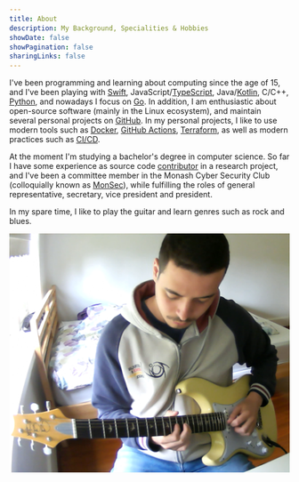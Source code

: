 ```yaml
---
title: About
description: My Background, Specialities & Hobbies
showDate: false
showPagination: false
sharingLinks: false
---
```

I've been programming and learning about computing since the age of 15, and I've been playing with [Swift](https://www.swift.org), JavaScript/[TypeScript](https://typescriptlang.org), Java/[Kotlin](https://kotlinlang.org), C/C++, [Python](https://python.org), and nowadays I focus on [Go](https://go.dev). In addition, I am enthusiastic about open-source software (mainly in the Linux ecosystem), and maintain several personal projects on [GitHub](https://github.com/AppleGamer22). In my personal projects, I like to use modern tools such as [Docker](https://www.docker.com), [GitHub Actions](https://github.com/features/actions), [Terraform](https://www.terraform.io), as well as modern practices such as [CI/CD](/tags/ci/cd/).

At the moment I'm studying a bachelor's degree in computer science. So far I have some experience as source code [contributor](https://github.com/AppleGamer22/FIT2082) in a research project, and I've been a committee member in the Monash Cyber Security Club (colloquially known as [MonSec](https://monsec.io/team/)), while fulfilling the roles of general representative, secretary, vice president and president.

In my spare time, I like to play the guitar and learn genres such as rock and blues.

![Playing John Frusciante's solo in Red Hot Chili Peppers' Soul to Squeeze](thumbnail.png "Playing John Frusciante's solo in Red Hot Chili Peppers' [Soul to Squeeze](https://youtu.be/H4rBLGmbe80)")